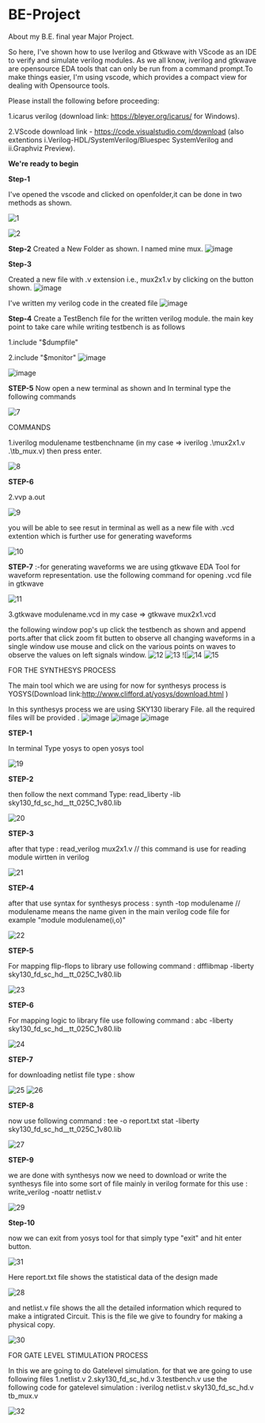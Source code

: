# BE-Project


About my B.E. final year Major Project.

So here, I've shown how to use Iverilog and Gtkwave with VScode as an IDE to verify and simulate verilog modules.
As we all know, iverilog and gtkwave are opensource EDA tools that can only be run from a command prompt.To make things easier, I'm using vscode, which provides a compact view for dealing with Opensource tools.

Please install the following before proceeding:

1.icarus verilog (download link: https://bleyer.org/icarus/ for Windows).

2.VScode download link - https://code.visualstudio.com/download (also extentions i.Verilog-HDL/SystemVerilog/Bluespec SystemVerilog and ii.Graphviz Preview).

**We're ready to begin**

**Step-1**

I've opened the vscode and clicked on openfolder,it can be done in two methods as shown.


![1](https://user-images.githubusercontent.com/48184231/139592710-88827e56-72da-4875-84d9-8ec65815bee3.png)

![2](https://user-images.githubusercontent.com/48184231/139592765-a0930fff-b6a8-4f23-a3bc-04453641386f.png)


**Step-2**
Created a New Folder as shown. I named mine mux.
![image](https://user-images.githubusercontent.com/93651596/140561318-cf0f8e86-0813-42a7-b222-81aa7b3b189b.png)

**Step-3**

Created a new file with .v extension i.e., mux2x1.v by clicking on the button shown.
![image](https://user-images.githubusercontent.com/93651596/140562692-7a6b8ce2-c404-4649-972a-6ff8a2aaf5da.png)


I've written my verilog code in the created file
![image](https://user-images.githubusercontent.com/93651596/140562911-3e69570c-d197-4447-a2cf-15f83c8f12e6.png)

**Step-4**
Create a TestBench file for the written verilog module. the main key point to take care while writing testbench is as follows

1.include "$dumpfile"

2.include "$monitor"
![image](https://user-images.githubusercontent.com/93651596/140562048-b5d74f8a-c933-4370-9091-bdbaa3ec5822.png)

![image](https://user-images.githubusercontent.com/93651596/140562141-7abd325c-e8ba-4411-b9c6-16c5f9be3917.png)




**STEP-5** Now open a new terminal as shown and In terminal type the following commands

![7](https://user-images.githubusercontent.com/84916459/140509915-22a191af-1030-40c7-925a-1a90f6df643b.png)

COMMANDS

1.iverilog modulename testbenchname (in my case => iverilog .\mux2x1.v .\tb_mux.v) then press enter.

![8](https://user-images.githubusercontent.com/84916459/140509961-2b7a47a7-1de9-4afe-995e-a53781446b73.png)

**STEP-6**

2.vvp a.out

![9](https://user-images.githubusercontent.com/84916459/140510003-6a29b7fa-88b8-4e18-9619-e6fb1a96bf32.png)

you will be able to see resut in terminal as well as a new file with .vcd extention which is further use for generating waveforms

![10](https://user-images.githubusercontent.com/84916459/140510036-911b9117-8b3f-4de1-b936-024555bd18d5.png)

**STEP-7** :-for generating waveforms we are using gtkwave EDA Tool for waveform representation. use the following command for opening .vcd file in gtkwave

![11](https://user-images.githubusercontent.com/84916459/140510093-886e747c-ff12-4b26-a743-b4ab92df5ced.png)

3.gtkwave modulename.vcd in my case => gtkwave mux2x1.vcd


the following window pop's up click the testbench as shown and append ports.after that click zoom fit butten to observe all changing waveforms in a single window use mouse and click on the various points on waves to observe the values on left signals window.
![12](https://user-images.githubusercontent.com/84916459/140510111-57af7337-8e49-4532-a685-c7ee132c06bd.png)
![13](https://user-images.githubusercontent.com/84916459/140510295-0e2ce87e-763a-4d39-ae43-374a1ac707bc.png)
![![14](https://user-images.githubusercontent.com/84916459/140510185-9e12bf8a-22fd-4dba-9307-95472bcb2e1d.png)
![15](https://user-images.githubusercontent.com/84916459/140510317-06a6fbb2-4298-4af4-bc71-15397d5d38e6.png)

FOR THE SYNTHESYS PROCESS

The main tool which we are using for now for synthesys process is YOSYS(Download link:http://www.clifford.at/yosys/download.html )

In this synthesys process we are using SKY130 liberary File. all the required files will be provided .
![image](https://user-images.githubusercontent.com/93651596/140564257-795ded2a-02a6-400e-b102-674b446365a0.png)
![image](https://user-images.githubusercontent.com/93651596/140564318-ba681ef9-6468-4471-8d4b-9f0c39d8e722.png)
![image](https://user-images.githubusercontent.com/93651596/140564384-bc221f77-07fe-4269-8ccd-9b51b1431c80.png)




**STEP-1**

In terminal Type yosys to open yosys tool

![19](https://user-images.githubusercontent.com/84916459/140510389-3364006e-3406-4f9e-9500-0e9f1ee369e6.png)

**STEP-2**

then follow the next command Type: read_liberty -lib sky130_fd_sc_hd__tt_025C_1v80.lib

![20](https://user-images.githubusercontent.com/84916459/140510519-b11ac485-f83b-4cd7-ac47-03452cf3a92f.png)

**STEP-3**

after that type : read_verilog mux2x1.v // this command is use for reading module wirtten in verilog

![21](https://user-images.githubusercontent.com/84916459/140510540-6ee2b6a5-97e1-4d21-bfce-81ace953c715.png)

**STEP-4**

after that use syntax for synthesys process : synth -top modulename // modulename means the name given in the main verilog code file for example "module modulename(i,o)"

![22](https://user-images.githubusercontent.com/84916459/140510552-22c1fb7f-9898-4058-a44d-721654dc6049.png)

**STEP-5**

For mapping flip-flops to library use following command : dfflibmap -liberty sky130_fd_sc_hd__tt_025C_1v80.lib

![23](https://user-images.githubusercontent.com/84916459/140510586-8650d19e-79e8-4153-aabb-8e2f10f707f3.png)

**STEP-6**

For mapping logic to library file use following command : abc -liberty sky130_fd_sc_hd__tt_025C_1v80.lib

![24](https://user-images.githubusercontent.com/84916459/140510609-c073332a-9aaa-4bc2-9748-45ac8f2e844e.png)

**STEP-7**

for downloading netlist file type : show

![25](https://user-images.githubusercontent.com/84916459/140510650-f33e0c62-f8cc-4f5c-a63b-e4d467750188.png)
![26](https://user-images.githubusercontent.com/84916459/140510700-15e5a171-ce77-4cbb-ae35-ae86f5bfa9bb.png)

**STEP-8**

now use following command : tee -o report.txt stat -liberty sky130_fd_sc_hd__tt_025C_1v80.lib

![27](https://user-images.githubusercontent.com/84916459/140510726-269ea10f-4a05-40fc-82f7-5c856f2cf413.png)

**STEP-9**

we are done with synthesys now we need to download or write the synthesys file into some sort of file mainly in verilog formate for this use : write_verilog -noattr netlist.v

![29](https://user-images.githubusercontent.com/84916459/140510820-fc4a2b09-958d-4758-8b5e-a5b80d455925.png)

**Step-10**

now we can exit from yosys tool for that simply type "exit" and hit enter button.

![31](https://user-images.githubusercontent.com/84916459/140510875-a38bd9a1-4b6b-4f2c-8e50-c0847b341bb6.png)

Here report.txt file shows the statistical data of the design made 

![28](https://user-images.githubusercontent.com/84916459/140510939-8dc0145f-3c11-46cb-9353-b8a228876885.png)

and netlist.v file shows the all the detailed information which requred to make a intigrated Circuit. This is the file we give to foundry for making a physical copy.

![30](https://user-images.githubusercontent.com/84916459/140510955-97d2bf7a-1dd2-438c-8339-bf2542db0496.png)

FOR GATE LEVEL STIMULATION PROCESS

In this we are going to do Gatelevel simulation. for that we are going to use following files 1.netlist.v 2.sky130_fd_sc_hd.v 3.testbench.v use the following code for gatelevel simulation : iverilog netlist.v sky130_fd_sc_hd.v tb_mux.v

![32](https://user-images.githubusercontent.com/84916459/140510984-7a7da4d1-4fa5-46c5-b10c-afa2433809e0.png)
